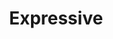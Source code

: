 ---
codehost: https://github.com/https://github.com/zendframework/zend-expressive
logohandle: getexpressive
sort: getexpressive
title: Expressive
twitter: https://x.com/zfdevteam
website: https://getexpressive.org/
---